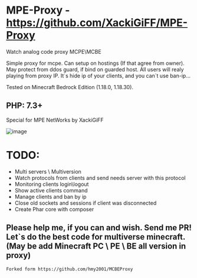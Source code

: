 # MPE-Proxy - https://github.com/XackiGiFF/MPE-Proxy

Watch analog code proxy MCPE\MCBE

Simple proxy for mcpe. Can setup on hostings (If that agree from owner). May protect from ddos guard, if bind on guarded host.
All users will realy playing from proxy IP. It\`s hide ip of your clients, and you can\`t use ban-ip...

Tested on Minecraft Bedrock Edition (1.18.0, 1.18.30).

## PHP: 7.3+

Special for MPE NetWorks by XackiGiFF

![image](https://user-images.githubusercontent.com/29034010/206567147-b7c74394-c3d3-4b46-8367-30db74d1c9e7.png)

# TODO:
- Multi servers \ Multiversion
- Watch protocols from clients and send needs server with this protocol
- Monitoring clients login\logout
- Show active clients command
- Manage clients and ban by ip
- Close old sockets and sessions if client was disconnected
- Create Phar core with composer

## Please help me, if you can and wish. Send me PR! Let`s do the best code for multiverse minecraft. (May be add Minecraft PC \ PE \ BE all version in proxy)
```
Forked form https://github.com/hmy2001/MCBEProxy
```
